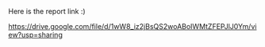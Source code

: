 Here is the report link :)

https://drive.google.com/file/d/1wW8_iz2jBsQS2woABoIWMtZFEPJlJ0Ym/view?usp=sharing
